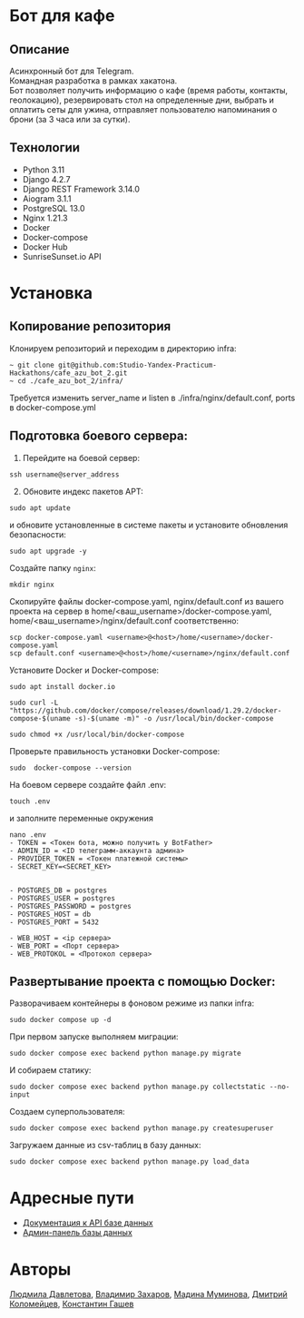 # Бот для кафе
## Описание
Асинхронный бот для Telegram.  
Командная разработка в рамках хакатона.  
Бот позволяет получить информацию о кафе (время работы, контакты, геолокацию), резервировать стол на определенные дни, выбрать и оплатить сеты для ужина, отправляет пользователю напоминания о брони (за 3 часа или за сутки).
## Технологии
- Python 3.11
- Django 4.2.7
- Django REST Framework 3.14.0
- Aiogram 3.1.1
- PostgreSQL 13.0
- Nginx 1.21.3
- Docker
- Docker-compose
- Docker Hub
- SunriseSunset.io API

# Установка
## Копирование репозитория
Клонируем репозиторий и переходим в директорию infra:
```
~ git clone git@github.com:Studio-Yandex-Practicum-Hackathons/cafe_azu_bot_2.git
~ cd ./cafe_azu_bot_2/infra/
```
Требуется изменить server_name и listen в ./infra/nginx/default.conf, ports в docker-compose.yml

## Подготовка боевого сервера:
1. Перейдите на боевой сервер:
```
ssh username@server_address
```
2. Обновите индекс пакетов APT:
```
sudo apt update
```
и обновите установленные в системе пакеты и установите обновления безопасности:
```
sudo apt upgrade -y
```
Создайте папку `nginx`:
```
mkdir nginx
``` 
Скопируйте файлы docker-compose.yaml, nginx/default.conf из вашего проекта на сервер в home/<ваш_username>/docker-compose.yaml, home/<ваш_username>/nginx/default.conf соответственно:
```
scp docker-compose.yaml <username>@<host>/home/<username>/docker-compose.yaml
scp default.conf <username>@<host>/home/<username>/nginx/default.conf
```
Установите Docker и Docker-compose:
```
sudo apt install docker.io
```
```
sudo curl -L "https://github.com/docker/compose/releases/download/1.29.2/docker-compose-$(uname -s)-$(uname -m)" -o /usr/local/bin/docker-compose
```
```
sudo chmod +x /usr/local/bin/docker-compose
```
Проверьте правильность установки Docker-compose:
```
sudo  docker-compose --version
```
На боевом сервере создайте файл .env:
```
touch .env
```
и заполните переменные окружения
```
nano .env
- TOKEN = <Токен бота, можно получить у BotFather>
- ADMIN_ID = <ID телеграмм-аккаунта админа>
- PROVIDER_TOKEN = <Токен платежной системы>
- SECRET_KEY=<SECRET_KEY>


- POSTGRES_DB = postgres
- POSTGRES_USER = postgres
- POSTGRES_PASSWORD = postgres
- POSTGRES_HOST = db
- POSTGRES_PORT = 5432

- WEB_HOST = <ip сервера>
- WEB_PORT = <Порт сервера>
- WEB_PROTOKOL = <Протокол сервера>
```

## Развертывание проекта с помощью Docker:
Разворачиваем контейнеры в фоновом режиме из папки infra:
```
sudo docker compose up -d
```
При первом запуске выполняем миграции:
```
sudo docker compose exec backend python manage.py migrate
```
И собираем статику:
```
sudo docker compose exec backend python manage.py collectstatic --no-input
```
Создаем суперпользователя:
```
sudo docker compose exec backend python manage.py createsuperuser
```
Загружаем данные из csv-таблиц в базу данных:
```
sudo docker compose exec backend python manage.py load_data 
```

# Адресные пути
- [Документация к API базе данных](http://127.0.0.1:8000/redoc)
- [Админ-панель базы данных](http://127.0.0.1:8000/admin)
# Авторы
[Людмила Давлетова](https://github.com/luydmila-davletova),
[Владимир Захаров](https://github.com/zakharovvladimir),
[Мадина Муминова](https://github.com/madina-zvezda),
[Дмитрий Коломейцев](https://github.com/Certelen),
[Константин Гашев](https://github.com/Gashev1989)
